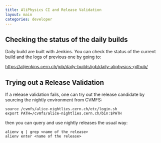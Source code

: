 ```yaml
---
title: AliPhysics CI and Release Validation
layout: main
categories: developer
---
```


## Checking the status of the daily builds

Daily build are built with Jenkins. You can check the status of the current
build and the logs of previous one by going to:

<https://alijenkins.cern.ch/job/daily-builds/job/daily-aliphysics-github/>


## Trying out a Release Validation

If a release validation fails, one can try out the release candidate by sourcing the
nightly environment from CVMFS:

    source /cvmfs/alice-nightlies.cern.ch/etc/login.sh
    export PATH=/cvmfs/alice-nightlies.cern.ch/bin:$PATH

then you can query and use nightly releases the usual way:

    alienv q | grep <name of the release>
    alienv enter <name of the release>
